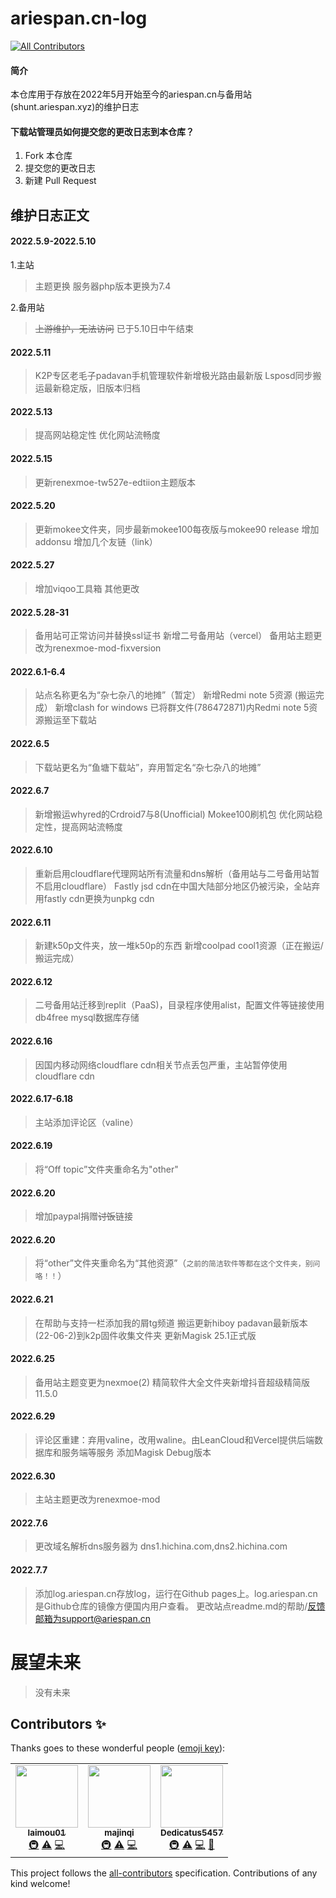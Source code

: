 # ariespan.cn-log
<!-- ALL-CONTRIBUTORS-BADGE:START - Do not remove or modify this section -->
[![All Contributors](https://img.shields.io/badge/all_contributors-3-orange.svg?style=flat-square)](#contributors-)
<!-- ALL-CONTRIBUTORS-BADGE:END -->

#### 简介
本仓库用于存放在2022年5月开始至今的ariespan.cn与备用站(shunt.ariespan.xyz)的维护日志

#### 下载站管理员如何提交您的更改日志到本仓库？

1.  Fork 本仓库
2.  提交您的更改日志
3.  新建 Pull Request

## 维护日志正文
#### 2022.5.9-2022.5.10
1.主站
> 主题更换
> 服务器php版本更换为7.4

2.备用站
> ~~上游维护，无法访问~~
> 已于5.10日中午结束
#### 2022.5.11
> K2P专区老毛子padavan手机管理软件新增极光路由最新版
> Lsposd同步搬运最新稳定版，旧版本归档
#### 2022.5.13
> 提高网站稳定性
> 优化网站流畅度
#### 2022.5.15
> 更新renexmoe-tw527e-edtiion主题版本
#### 2022.5.20
> 更新mokee文件夹，同步最新mokee100每夜版与mokee90 release
> 增加addonsu
> 增加几个友链（link）
#### 2022.5.27
> 增加viqoo工具箱
> 其他更改
#### 2022.5.28-31
> 备用站可正常访问并替换ssl证书
> 新增二号备用站（vercel）
> 备用站主题更改为renexmoe-mod-fixversion
#### 2022.6.1-6.4
> 站点名称更名为“杂七杂八的地摊”（暂定）
> 新增Redmi note 5资源 (搬运完成）
> 新增clash for windows
> 已将群文件(786472871)内Redmi note 5资源搬运至下载站
#### 2022.6.5
> 下载站更名为“鱼塘下载站”，弃用暂定名“杂七杂八的地摊”
#### 2022.6.7
> 新增搬运whyred的Crdroid7与8(Unofficial) Mokee100刷机包
> 优化网站稳定性，提高网站流畅度
#### 2022.6.10
> 重新启用cloudflare代理网站所有流量和dns解析（备用站与二号备用站暂不启用cloudflare）
> Fastly jsd cdn在中国大陆部分地区仍被污染，全站弃用fastly cdn更换为unpkg cdn
#### 2022.6.11
> 新建k50p文件夹，放一堆k50p的东西
> 新增coolpad cool1资源（正在搬运/搬运完成）
#### 2022.6.12
> 二号备用站迁移到replit（PaaS)，目录程序使用alist，配置文件等链接使用db4free mysql数据库存储
#### 2022.6.16
> 因国内移动网络cloudflare cdn相关节点丢包严重，主站暂停使用cloudflare cdn
#### 2022.6.17-6.18
> 主站添加评论区（valine）
#### 2022.6.19
> 将“Off topic”文件夹重命名为"other"
#### 2022.6.20
> 增加paypal捐赠~~讨饭~~链接
#### 2022.6.20
> 将“other”文件夹重命名为“其他资源”（```之前的简洁软件等都在这个文件夹，别问咯！！```）
#### 2022.6.21
> 在帮助与支持一栏添加我的屑tg频道
> 搬运更新hiboy padavan最新版本(22-06-2)到k2p固件收集文件夹
> 更新Magisk 25.1正式版
#### 2022.6.25
> 备用站主题变更为nexmoe(2)
> 精简软件大全文件夹新增抖音超级精简版11.5.0
#### 2022.6.29
> 评论区重建：弃用valine，改用waline。由LeanCloud和Vercel提供后端数据库和服务端等服务
> 添加Magisk Debug版本
#### 2022.6.30
> 主站主题更改为renexmoe-mod
#### 2022.7.6
> 更改域名解析dns服务器为 dns1.hichina.com,dns2.hichina.com
#### 2022.7.7
> 添加log.ariespan.cn存放log，运行在Github pages上。log.ariespan.cn是Github仓库的镜像方便国内用户查看。
> 更改站点readme.md的帮助/反馈邮箱为support@ariespan.cn
# 展望未来
> 没有未来

## Contributors ✨

Thanks goes to these wonderful people ([emoji key](https://allcontributors.org/docs/en/emoji-key)):

<!-- ALL-CONTRIBUTORS-LIST:START - Do not remove or modify this section -->
<!-- prettier-ignore-start -->
<!-- markdownlint-disable -->
<table>
  <tr>
    <td align="center"><a href="https://github.com/laimou01"><img src="https://avatars.githubusercontent.com/u/96370758?v=4?s=100" width="100px;" alt=""/><br /><sub><b>laimou01</b></sub></a><br /><a href="#infra-laimou01" title="Infrastructure (Hosting, Build-Tools, etc)">🚇</a> <a href="https://github.com/ariespan-Open/ariespan-log/commits?author=laimou01" title="Tests">⚠️</a> <a href="https://github.com/ariespan-Open/ariespan-log/commits?author=laimou01" title="Code">💻</a></td>
    <td align="center"><a href="http://www.yhsdcmd.cn"><img src="https://avatars.githubusercontent.com/u/91373993?v=4?s=100" width="100px;" alt=""/><br /><sub><b>majinqi</b></sub></a><br /><a href="#infra-majinqiawa" title="Infrastructure (Hosting, Build-Tools, etc)">🚇</a> <a href="https://github.com/ariespan-Open/ariespan-log/commits?author=majinqiawa" title="Tests">⚠️</a> <a href="https://github.com/ariespan-Open/ariespan-log/commits?author=majinqiawa" title="Code">💻</a></td>
    <td align="center"><a href="https://github.com/Dedicatus5457"><img src="https://avatars.githubusercontent.com/u/78254776?v=4?s=100" width="100px;" alt=""/><br /><sub><b>Dedicatus5457</b></sub></a><br /><a href="#infra-Dedicatus5457" title="Infrastructure (Hosting, Build-Tools, etc)">🚇</a> <a href="https://github.com/ariespan-Open/ariespan-log/commits?author=Dedicatus5457" title="Tests">⚠️</a> <a href="https://github.com/ariespan-Open/ariespan-log/commits?author=Dedicatus5457" title="Code">💻</a> <a href="#projectManagement-Dedicatus5457" title="Project Management">📆</a></td>
  </tr>
</table>

<!-- markdownlint-restore -->
<!-- prettier-ignore-end -->

<!-- ALL-CONTRIBUTORS-LIST:END -->

This project follows the [all-contributors](https://github.com/all-contributors/all-contributors) specification. Contributions of any kind welcome!
